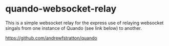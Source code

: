 # quando-websocket-relay

This is a simple websocket relay for the express use of relaying websocket singals from one instance of Quando (see link below) to another.

https://github.com/andrewfstratton/quando
